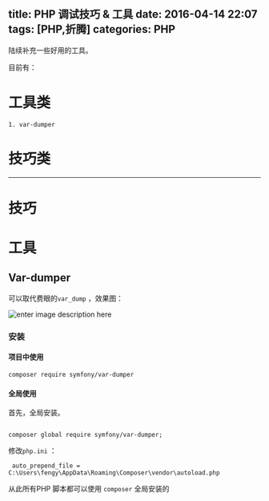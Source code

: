 title: PHP 调试技巧 & 工具
date: 2016-04-14 22:07
tags: [PHP,折腾]
categories: PHP
---

陆续补充一些好用的工具。

目前有：

# 工具类


	1. var-dumper

# 技巧类


<!-- more -->

---

# 技巧

# 工具

## Var-dumper

可以取代费眼的`var_dump` ，效果图：

![enter image description here](http://ww1.sinaimg.cn/large/c048f998jw1f2wl8udldnj20la09awfy.jpg)

### 安装

#### 项目中使用

    composer require symfony/var-dumper

#### 全局使用

首先，全局安装。

```

composer global require symfony/var-dumper;

```

修改`php.ini` ：

     auto_prepend_file = C:\Users\fengy\AppData\Roaming\Composer\vendor\autoload.php

从此所有PHP 脚本都可以使用 `composer` 全局安装的


